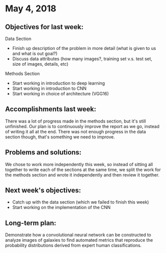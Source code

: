 # May 4, 2018

## Objectives for last week:

Data Section
- Finish up description of the problem in more detail (what is given to us and what is out goal?)
- Discuss data attributes (how many images?, training set v.s. test set, size of images, details, etc)

Methods Section
- Start working in introduction to deep learning
- Start working in introduction to CNN
- Start working in choice of architecture (VGG16)

## Accomplishments last week:
There was a lot of progress made in the methods section, but it's still unfinished. Our plan is to continuously improve the report as we go, instead of writing it all at the end. There was not enough progress in the data section though, that's something we need to improve.

## Problems and solutions:
We chose to work more independently this week, so instead of sitting all together to write each of the sections at the same time, we split the work for the methods section and wrote it independently and then review it together.

## Next week's objectives:
- Catch up with the data section (which we failed to finish this week)
- Start working on the implementation of the CNN

## Long-term plan:
Demonstrate how a convolutional neural network can be constructed to analyze images of galaxies to find automated metrics that reproduce the probability distributions derived from expert human classifications.
